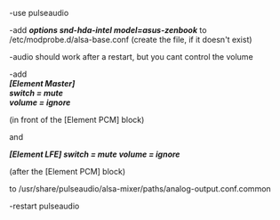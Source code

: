 -use pulseaudio

-add ***options snd-hda-intel model=asus-zenbook***
 to /etc/modprobe.d/alsa-base.conf
 (create the file, if it doesn't exist)
 
-audio should work after a restart, but you cant control the volume

-add  
***[Element Master]  
  switch = mute  
  volume = ignore***  

  (in front of the [Element PCM] block)

  and

 ***[Element LFE]
   switch = mute
   volume = ignore***

(after the [Element PCM] block)
   
 to /usr/share/pulseaudio/alsa-mixer/paths/analog-output.conf.common
 
 
 -restart pulseaudio
